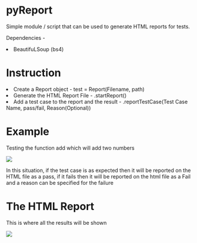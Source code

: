 # pyReport
Simple module / script that can be used to generate HTML reports for tests.

Dependencies - 
<li>BeautifuLSoup (bs4)</li>

<h1>Instruction</h1>
<li>Create a Report object - test = Report(Filename, path)</li>
<li>Generate the HTML Report File - .startReport()</li>
<li>Add a test case to the report and the result - .reportTestCase(Test Case Name, pass/fail, Reason(Optional))</li>

<h1>Example</h1>
<p>Testing the function add which will add two numbers</p>
<img src="https://user-images.githubusercontent.com/98666468/209576410-6b5496f2-54e8-4393-a6e6-a63e7e8496dc.png" />
<p>In this situation, if the test case is as expected then it will be reported on the HTML file as a pass, if it fails then it will be reported on the html file as a Fail and a reason can be specified for the failure</p>

<h1>The HTML Report</h1>
<p>This is where all the results will be shown</p>
<img src="https://user-images.githubusercontent.com/98666468/209577887-d5462674-c98e-4aea-8feb-b11dcb28d068.png"/>
